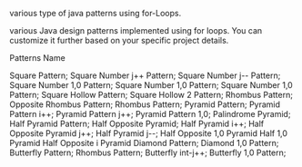 various type of java patterns using for-Loops.

various Java design patterns implemented using for loops. You can customize it further based on your specific project details.

Patterns Name

Square Pattern;
Square Number j++ Pattern;
Square Number j-- Pattern;
Square Number 1,0 Pattern;
Square Number 1,0 Pattern;
Square Number 1,0 Pattern;
Square Hollow Pattern;
Square Hollow 2 Pattern;
Rhombus Pattern;
Opposite Rhombus Pattern;
Rhombus Pattern;
Pyramid Pattern;
Pyramid Pattern i++;
Pyramid Pattern j++;
Pyramid Pattern 1,0;
Palindrome Pyramid;
Half Pyramid Pattern;
Half Opposite Pyramid;
Half Pyramid i++;
Half Opposite Pyramid j++;
Half Pyramid j--;
Half Opposite 1,0 Pyramid
Half 1,0 Pyramid
Half Opposite i Pyramid
Diamond Pattern;
Diamond 1,0 Pattern;
Butterfly Pattern;
Rhombus Pattern;
Butterfly int-j++;
Butterfly 1,0 Pattern;
